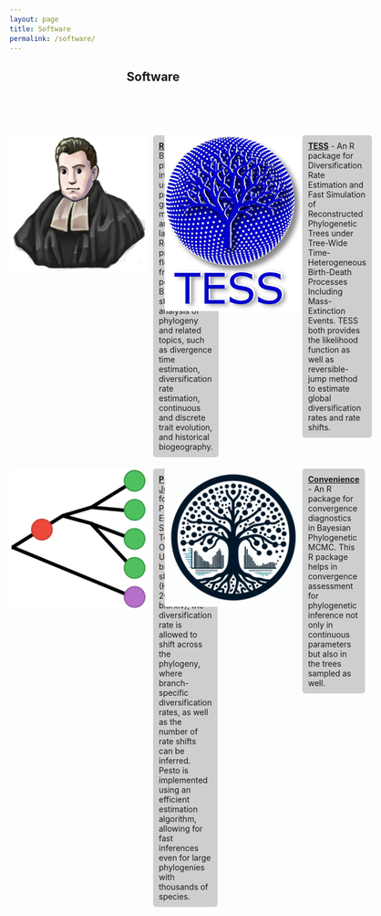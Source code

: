 ```yaml
---
layout: page
title: Software
permalink: /software/
---
```


<header class="page-header">
  <h2 class="page-title">Software</h2>
  <br>
</header>

<div style="display: grid; grid-template-columns: repeat(2, 1fr); gap: 20px; margin-bottom: 20px;">

  <!-- RevBayes -->
  <div style="display: flex; align-items: flex-start;">
    <img class="floatleft-small" src="/assets/images/RevBayes_logo.png" style="margin-right: 10px;">
    <div id="rcornersimage" style="background-color: #CECECE; padding: 10px; border-radius: 5px;">
      <p class="text" style="margin: 0;">
        <a href="https://revbayes.github.io/" target="_blank"><strong>RevBayes</strong></a> -
        <span style="background-color: #CECECE">Bayesian phylogenetic inference using probabilistic graphical models and an interpreted language.</span>
        RevBayes provides a flexible framework for performing Bayesian statistical analysis of phylogeny and related topics, such as divergence time estimation, diversification rate estimation, continuous and discrete trait evolution, and historical biogeography.
      </p>
    </div>
  </div>

  <!-- TESS -->
  <div style="display: flex; align-items: flex-start;">
    <img class="floatright-small" src="/assets/images/TESS_logo.png" style="margin-left: 10px;">
    <div id="rcornersimage" style="background-color: #CECECE; padding: 10px; border-radius: 5px;">
      <p class="text" style="margin: 0;">
        <a href="https://cran.r-project.org/web/packages/TESS/" target="_blank"><strong>TESS</strong></a> -
        An R package for <span style="background-color: #CECECE">Diversification Rate Estimation and Fast Simulation of Reconstructed Phylogenetic Trees</span> under Tree-Wide Time-Heterogeneous Birth-Death Processes Including Mass-Extinction Events.
        TESS both provides the likelihood function as well as reversible-jump method to estimate global diversification rates and rate shifts.
      </p>
    </div>
  </div>

  <!-- PESTO -->
  <div style="display: flex; align-items: flex-start;">
    <img class="floatleft-small" src="/assets/images/PESTO_logo.png" style="margin-right: 10px;">
    <div id="rcornersimage" style="background-color: #CECECE; padding: 10px; border-radius: 5px;">
      <p class="text" style="margin: 0;">
        <a href="https://github.com/kopperud/Pesto.jl" target="_blank"><strong>Pesto.jl</strong></a> - A <a href="https://julialang.org/" target="_blank">Julia</a> module for <span style="background-color: #CECECE">Phylogenetic Estimation of Shifts in the Tempo of Origination</span>.
        Under the birth-death-shift process (Höhna et al. 2019, biorxiv), the diversification rate is allowed to shift across the phylogeny, where branch-specific diversification rates, as well as the number of rate shifts can be inferred.
        Pesto is implemented using an efficient estimation algorithm, allowing for fast inferences even for large phylogenies with thousands of species.
      </p>
    </div>
  </div>

  <!-- Convenience -->
  <div style="display: flex; align-items: flex-start;">
    <img class="floatright-small" src="/assets/images/convenience_1.jpg" style="margin-left: 10px;">
    <div id="rcornersimage" style="background-color: #CECECE; padding: 10px; border-radius: 5px;">
      <p class="text" style="margin: 0;">
        <a href="https://github.com/lfabreti/convenience" target="_blank"><strong>Convenience</strong></a> -
        An R package for <span style="background-color: #CECECE">convergence diagnostics in Bayesian Phylogenetic MCMC</span>.
        This R package helps in convergence assessment for phylogenetic inference not only in continuous parameters but also in the trees sampled as well.
      </p>
    </div>
  </div>

</div>
